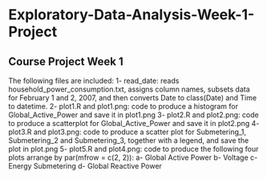 # Exploratory-Data-Analysis-Week-1-Project
## Course Project Week 1
The following files are included:
  1- read_date: reads household_power_consumption.txt, assigns column names, subsets data for February 1 and 2, 2007, 
  and then converts Date to class(Date) and Time to datetime.
  2- plot1.R and plot1.png: code to produce a histogram for Global_Active_Power and save it in plot1.png
  3- plot2.R and plot2.png: code to produce a scatterplot for Global_Active_Power and save it in plot2.png
  4- plot3.R and plot3.png: code to produce a scatter plot for Submetering_1, Submetering_2 and Submetering_3, together with a legend,
  and save the plot in plot.png
  5- plot5.R and plot4.png: code to produce the following four plots arrange by par(mfrow = c(2, 2)):
    a- Global Active Power
    b- Voltage
    c- Energy Submetering
    d- Global Reactive Power
